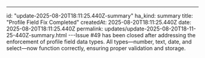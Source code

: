 ---
id: "update-2025-08-20T18:11:25.440Z-summary"
ha_kind: summary
title: "Profile Field Fix Completed"
createdAt: 2025-08-20T18:11:25.440Z
date: 2025-08-20T18:11:25.440Z
permalink: updates/update-2025-08-20T18-11-25-440Z-summary.html
---Issue #49 has been closed after addressing the enforcement of profile field data types. All types—number, text, date, and select—now function correctly, ensuring proper validation and storage.

